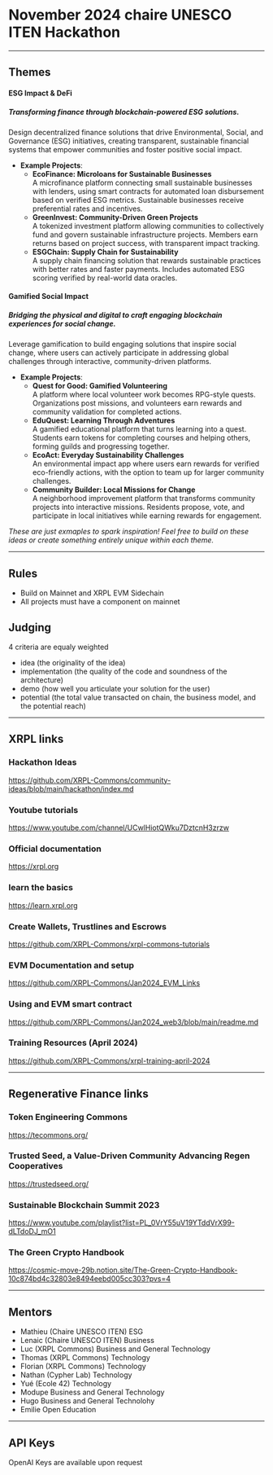 # November 2024 chaire UNESCO ITEN Hackathon

-------
## Themes

#### __ESG Impact & DeFi__
##### _Transforming finance through blockchain-powered ESG solutions._
Design decentralized finance solutions that drive Environmental, Social, and Governance (ESG) initiatives, creating transparent, sustainable financial systems that empower communities and foster positive social impact.

- **Example Projects**:
   - **EcoFinance: Microloans for Sustainable Businesses**  
      A microfinance platform connecting small sustainable businesses with lenders, using smart contracts for automated loan disbursement based on verified ESG metrics. Sustainable businesses receive preferential rates and incentives.
   - **GreenInvest: Community-Driven Green Projects**  
      A tokenized investment platform allowing communities to collectively fund and govern sustainable infrastructure projects. Members earn returns based on project success, with transparent impact tracking.
   - **ESGChain: Supply Chain for Sustainability**  
      A supply chain financing solution that rewards sustainable practices with better rates and faster payments. Includes automated ESG scoring verified by real-world data oracles.
     
#### __Gamified Social Impact__
##### _Bridging the physical and digital to craft engaging blockchain experiences for social change._
Leverage gamification to build engaging solutions that inspire social change, where users can actively participate in addressing global challenges through interactive, community-driven platforms.

- **Example Projects**:
   - **Quest for Good: Gamified Volunteering**  
      A platform where local volunteer work becomes RPG-style quests. Organizations post missions, and volunteers earn rewards and community validation for completed actions.
   - **EduQuest: Learning Through Adventures**  
      A gamified educational platform that turns learning into a quest. Students earn tokens for completing courses and helping others, forming guilds and progressing together.
   - **EcoAct: Everyday Sustainability Challenges**  
      An environmental impact app where users earn rewards for verified eco-friendly actions, with the option to team up for larger community challenges.
   - **Community Builder: Local Missions for Change**  
      A neighborhood improvement platform that transforms community projects into interactive missions. Residents propose, vote, and participate in local initiatives while earning rewards for engagement.


_These are just exmaples to spark inspiration! Feel free to build on these ideas or create something entirely unique within each theme._

-------------
## Rules

- Build on Mainnet and XRPL EVM Sidechain
- All projects must have a component on mainnet

## Judging

4 criteria are equaly weighted
- idea (the originality of the idea)
- implementation (the quality of the code and soundness of the architecture)
- demo (how well you articulate your solution for the user)
- potential (the total value transacted on chain, the business model, and the potential reach)

------------
## XRPL links

### Hackathon Ideas
https://github.com/XRPL-Commons/community-ideas/blob/main/hackathon/index.md

### Youtube tutorials
https://www.youtube.com/channel/UCwlHiotQWku7DztcnH3zrzw

### Official documentation
https://xrpl.org

### learn the basics
https://learn.xrpl.org

### Create Wallets, Trustlines and Escrows
https://github.com/XRPL-Commons/xrpl-commons-tutorials

### EVM Documentation and setup
https://github.com/XRPL-Commons/Jan2024_EVM_Links

### Using and EVM smart contract
https://github.com/XRPL-Commons/Jan2024_web3/blob/main/readme.md

### Training Resources (April 2024)
https://github.com/XRPL-Commons/xrpl-training-april-2024

------------
## Regenerative Finance links

### Token Engineering Commons
https://tecommons.org/

### Trusted Seed, a Value-Driven Community Advancing Regen Cooperatives
https://trustedseed.org/

### Sustainable Blockchain Summit 2023
https://www.youtube.com/playlist?list=PL_0VrY55uV19YTddVrX99-dLTdoDJ_mO1
 
### The Green Crypto Handbook
https://cosmic-move-29b.notion.site/The-Green-Crypto-Handbook-10c874bd4c32803e8494eebd005cc303?pvs=4

-------------
## Mentors

- Mathieu (Chaire UNESCO ITEN) ESG
- Lenaic (Chaire UNESCO ITEN) Business
- Luc (XRPL Commons) Business and General Technology
- Thomas (XRPL Commons) Technology
- Florian (XRPL Commons) Technology
- Nathan (Cypher Lab) Technology
- Yué (Ecole 42) Technology
- Modupe Business and General Technology
- Hugo Business and General Technolohy
- Emilie Open Education

-------------
## API Keys

OpenAI Keys are available upon request
